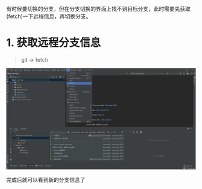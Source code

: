 有时候要切换的分支，但在分支切换的界面上找不到目标分支，此时需要先获取(fetch)一下远程信息，再切换分支。

# 1. 获取远程分支信息

> git -> fetch

![image-20201223155632461](README.assets/image-20201223155632461.png)

完成后就可以看到新的分支信息了

